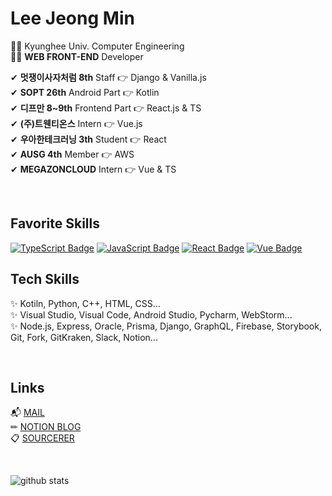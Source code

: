 # Lee Jeong Min
👩‍🎓 Kyunghee Univ. Computer Engineering  
👩‍💻 **WEB FRONT-END** Developer
  
✔ **멋쟁이사자처럼 8th** Staff 👉 Django & Vanilla.js  
✔ **SOPT 26th** Android Part 👉 Kotlin  
✔ **디프만 8~9th** Frontend Part 👉 React.js & TS  
✔ **(주)트웬티온스** Intern 👉 Vue.js  
✔ **우아한테크러닝 3th** Student 👉 React  
✔ **AUSG 4th** Member 👉 AWS  
✔ **MEGAZONCLOUD** Intern 👉 Vue & TS


<br>
<div>


## Favorite Skills
[![TypeScript Badge](https://img.shields.io/badge/Typescript-235A97?style=flat-square&logo=Typescript&logoColor=white)](https://www.typescriptlang.org/)
[![JavaScript Badge](https://img.shields.io/badge/JavaScript-F7DF1E?style=flat-square&logo=JavaScript&logoColor=white)](https://javascript.info/)
[![React Badge](https://img.shields.io/badge/React-61DAFB?style=flat-square&logo=React&logoColor=white)](https://reactjs.org/)
[![Vue Badge](https://img.shields.io/badge/Vue-4FC08D?style=flat-square&logo=Vue.js&logoColor=white)](https://vuejs.org/)


## Tech Skills
✨ Kotiln, Python, C++, HTML, CSS...  
✨ Visual Studio, Visual Code, Android Studio, Pycharm, WebStorm...  
✨ Node.js, Express, Oracle, Prisma, Django, GraphQL, Firebase, Storybook, Git, Fork, GitKraken, Slack, Notion...  

</div>

<br>
<div>

## Links
📬  [MAIL](danmin20@khu.ac.kr)  
✏  [NOTION BLOG](https://www.notion.so/danmin20/Jeongmin-Lee-c92d4134bdb545b28d9895333292bd5c)  
📋  [SOURCERER](https://sourcerer.io/danmin20)

</div>

<br>
<div>
  
  ![github stats](https://github-readme-stats.vercel.app/api?username=danmin20)

</div>

